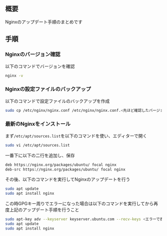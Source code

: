 ## 概要

Nginxのアップデート手順のまとめです

## 手順
### Nginxのバージョン確認

以下のコマンドでバージョンを確認

```bash
nginx -v
```

### Nginxの設定ファイルのバックアップ

以下のコマンドで設定ファイルのバックアップを作成

```bash
sudo cp /etc/nginx/nginx.conf /etc/nginx/nginx.conf.<先ほど確認したバージョン>.backup
```

### 最新のNginxをインストール

まず`/etc/apt/sources.list`を以下のコマンドを使い、エディターで開く

```bash
sudo vi /etc/apt/sources.list
```

一番下に以下の二行を追加し、保存

```bash
deb https://nginx.org/packages/ubuntu/ focal nginx
deb-src https://nginx.org/packages/ubuntu/ focal nginx
```

その後、以下のコマンドを実行してNginxのアップデートを行う

```bash
sudo apt update
sudo apt install nginx
```

この時GPGキー周りでエラーになった場合は以下のコマンドを実行してから再度上記のアップデート手順を行うこと

```bash
sudo apt-key adv --keyserver keyserver.ubuntu.com --recv-keys <エラーで表示されているキー>
sudo apt update
sudo apt install nginx
```